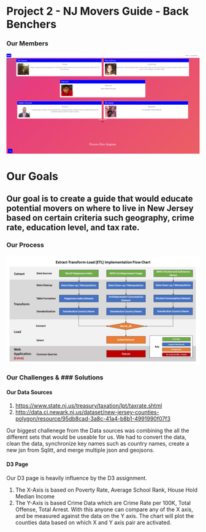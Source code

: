 # Project 2 - NJ Movers Guide - Back Benchers

### Our Members
![Intro](ScreenShots/Intro.png)


# Our Goals
## Our goal is to create a guide that would educate potential movers on where to live in New Jersey based on certain criteria such geography, crime rate, education level, and tax rate.


### Our Process
![Flow](static/images/etl-flowchart.jpg)

### Our Challenges & ### Solutions

#### Our Data Sources

 1) https://www.state.nj.us/treasury/taxation/lpt/taxrate.shtml
 2) http://data.ci.newark.nj.us/dataset/new-jersey-counties-polygon/resource/95db8cad-3a8c-41a4-b8b1-4991990f07f3

Our biggest challenege from the Data sources was combining the all the different sets that would be useable for us. We had to convert the data, clean the data, synchronize key names such as country names, create a new jsn from Sqlitt, and merge multiple json and geojsons. 

#### D3 Page
Our D3 page is heavily influence by the D3 assignment. 
  1) The X-Axis is based on Poverty Rate, Average School Rank, House Hold Median Income
  2) The Y-Axis is based Crime Data which are Crime Rate per 100K, Total Offense, Total Arrest.
With this anyone can compare any of the X axis, and be measured against the data on the Y axis. The chart will plot the counties data based on which X and Y axis pair are activated.



####
